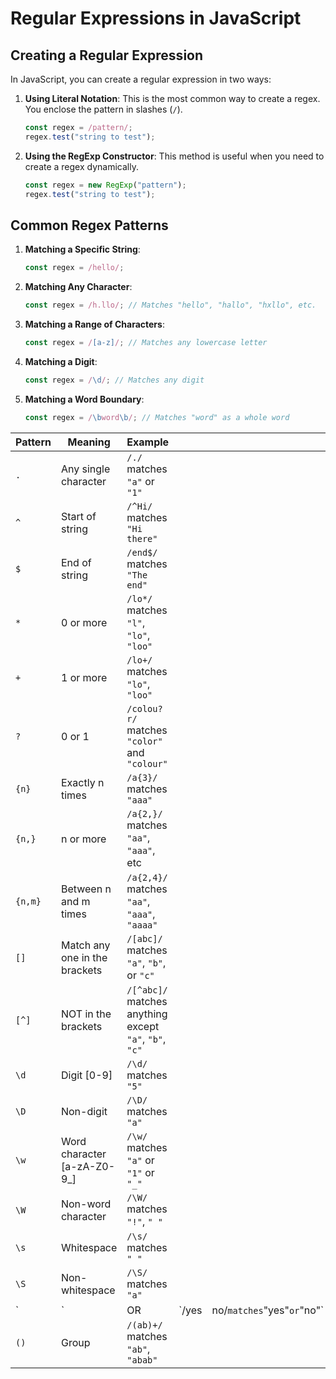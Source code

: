 # **Regular Expressions in JavaScript**

## **Creating a Regular Expression**

In JavaScript, you can create a regular expression in two ways:

1. **Using Literal Notation**: This is the most common way to create a regex. You enclose the pattern in slashes (`/`).

   ```javascript
   const regex = /pattern/;
   regex.test("string to test");
   ```

2. **Using the RegExp Constructor**: This method is useful when you need to create a regex dynamically.

   ```javascript
   const regex = new RegExp("pattern");
   regex.test("string to test");
   ```

## **Common Regex Patterns**

1. **Matching a Specific String**:

   ```javascript
   const regex = /hello/;
   ```

2. **Matching Any Character**:

   ```javascript
   const regex = /h.llo/; // Matches "hello", "hallo", "hxllo", etc.
   ```

3. **Matching a Range of Characters**:

   ```javascript
   const regex = /[a-z]/; // Matches any lowercase letter
   ```

4. **Matching a Digit**:

   ```javascript
   const regex = /\d/; // Matches any digit
   ```

5. **Matching a Word Boundary**:
   ```javascript
   const regex = /\bword\b/; // Matches "word" as a whole word
   ```

| Pattern | Meaning                       | Example                                                |       |                            |
| ------- | ----------------------------- | ------------------------------------------------------ | ----- | -------------------------- |
| `.`     | Any single character          | `/./` matches `"a"` or `"1"`                           |       |                            |
| `^`     | Start of string               | `/^Hi/` matches `"Hi there"`                           |       |                            |
| `$`     | End of string                 | `/end$/` matches `"The end"`                           |       |                            |
| `*`     | 0 or more                     | `/lo*/` matches `"l"`, `"lo"`, `"loo"`                 |       |                            |
| `+`     | 1 or more                     | `/lo+/` matches `"lo"`, `"loo"`                        |       |                            |
| `?`     | 0 or 1                        | `/colou?r/` matches `"color"` and `"colour"`           |       |                            |
| `{n}`   | Exactly n times               | `/a{3}/` matches `"aaa"`                               |       |                            |
| `{n,}`  | n or more                     | `/a{2,}/` matches `"aa"`, `"aaa"`, etc                 |       |                            |
| `{n,m}` | Between n and m times         | `/a{2,4}/` matches `"aa"`, `"aaa"`, `"aaaa"`           |       |                            |
| `[]`    | Match any one in the brackets | `/[abc]/` matches `"a"`, `"b"`, or `"c"`               |       |                            |
| `[^]`   | NOT in the brackets           | `/[^abc]/` matches anything except `"a"`, `"b"`, `"c"` |       |                            |
| `\d`    | Digit [0-9]                   | `/\d/` matches `"5"`                                   |       |                            |
| `\D`    | Non-digit                     | `/\D/` matches `"a"`                                   |       |                            |
| `\w`    | Word character [a-zA-Z0-9_]   | `/\w/` matches `"a"` or `"1"` or `"_"`                 |       |                            |
| `\W`    | Non-word character            | `/\W/` matches `"!"`, `" "`                            |       |                            |
| `\s`    | Whitespace                    | `/\s/` matches `" "`                                   |       |                            |
| `\S`    | Non-whitespace                | `/\S/` matches `"a"`                                   |       |                            |
| `       | `                             | OR                                                     | `/yes | no/`matches`"yes"`or`"no"` |
| `()`    | Group                         | `/(ab)+/` matches `"ab"`, `"abab"`                     |       |                            |
